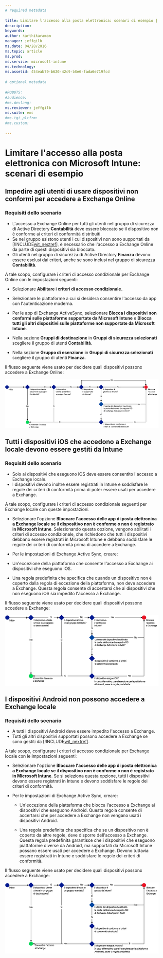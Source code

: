 ```yaml
---
# required metadata

title: Limitare l'accesso alla posta elettronica: scenari di esempio | Microsoft Intune
description:
keywords:
author: karthikaraman
manager: jeffgilb
ms.date: 04/28/2016
ms.topic: article
ms.prod:
ms.service: microsoft-intune
ms.technology:
ms.assetid: 454eab79-b620-42c9-b8e6-fada6e719fcd

# optional metadata

#ROBOTS:
#audience:
#ms.devlang:
ms.reviewer: jeffgilb
ms.suite: ems
#ms.tgt_pltfrm:
#ms.custom:

---
```


# Limitare l'accesso alla posta elettronica con Microsoft Intune: scenari di esempio

## Impedire agli utenti di usare dispositivi non conformi per accedere a Exchange Online
### Requisiti dello scenario
- L'accesso a Exchange Online per tutti gli utenti nel gruppo di sicurezza di Active Directory **Contabilità** deve essere bloccato se il dispositivo non è conforme ai criteri di conformità distribuiti.
- Se nel gruppo esistono utenti i cui dispositivi non sono supportati da [!INCLUDE[wit_nextref](../includes/wit_nextref_md.md)], è necessario che l'accesso a Exchange Online da parte di questi dispositivi sia bloccato.
- Gli utenti nel gruppo di sicurezza di Active Directory **Finanza** devono essere esclusi dai criteri, anche se sono inclusi nel gruppo di sicurezza **Contabilità**.

A tale scopo, configurare i criteri di accesso condizionale per Exchange Online con le impostazioni seguenti:

-   Selezionare **Abilitare i criteri di accesso condizionale**..

- Selezionare le piattaforme a cui si desidera consentire l'accesso da app con l'autenticazione moderna.
- Per le app di Exchange ActiveSync, selezionare **Blocca i dispositivi non conformi sulle piattaforme supportate da Microsoft Intune** e **Blocca tutti gli altri dispositivi sulle piattaforme non supportate da Microsoft Intune**.
-   Nella sezione **Gruppi di destinazione** in **Gruppi di sicurezza selezionati** scegliere il gruppo di utenti **Contabilità**.

-   Nella sezione **Gruppo di esenzione** in **Gruppi di sicurezza selezionati** scegliere il gruppo di utenti **Finanza**.


Il flusso seguente viene usato per decidere quali dispositivi possono accedere a Exchange Online:

![Flusso di accesso dei dispositivi](./media/ConditionalAccess8-5.png)

## Tutti i dispositivi iOS che accedono a Exchange locale devono essere gestiti da Intune
### Requisiti dello scenario
- Solo ai dispositivi che eseguono iOS deve essere consentito l'accesso a Exchange locale.
- I dispositivi devono inoltre essere registrati in Intune e soddisfare le regole dei criteri di conformità prima di poter essere usati per accedere a Exchange.

A tale scopo, configurare i criteri di accesso condizionale seguenti per Exchange locale con queste impostazioni:

-   Selezionare l'opzione **Bloccare l'accesso delle app di posta elettronica a Exchange locale se il dispositivo non è conforme o non è registrato in Microsoft Intune**. Selezionando questa opzione, vengono abilitati i criteri di accesso condizionale, che richiedono che tutti i dispositivi debbano essere registrati in Microsoft Intune e debbano soddisfare le regole dei criteri di conformità prima di accedere a Exchange.

-   Per le impostazioni di Exchange Active Sync, creare:

  -   Un'eccezione della piattaforma che consente l'accesso a Exchange ai dispositivi che eseguono iOS.   

  -   Una regola predefinita che specifica che quando un dispositivo non è coperto dalla regola di eccezione della piattaforma, non deve accedere a Exchange. Questa regola consente di accertarsi che ai dispositivi che non eseguono iOS sia impedito l'accesso a Exchange.

Il flusso seguente viene usato per decidere quali dispositivi possono accedere a Exchange:

![Flusso di accesso dei dispositivi](./media/ConditionalAccess8-3.png)

## I dispositivi Android non possono accedere a Exchange locale
### Requisiti dello scenario
- A tutti i dispositivi Android deve essere impedito l'accesso a Exchange.
- Tutti gli altri dispositivi supportati possono accedere a Exchange se sono gestiti da [!INCLUDE[wit_nextref](../includes/wit_nextref_md.md)].

A tale scopo, configurare i criteri di accesso condizionale per Exchange locale con le impostazioni seguenti:

-   Selezionare l'opzione **Bloccare l'accesso delle app di posta elettronica a Exchange locale se il dispositivo non è conforme o non è registrato in Microsoft Intune**. Se si seleziona questa opzione, tutti i dispositivi devono essere registrati in Intune e devono soddisfare le regole dei criteri di conformità.

- Per le impostazioni di Exchange Active Sync, creare:
  -   Un'eccezione della piattaforma che blocca l'accesso a Exchange ai dispositivi che eseguono Android. Questa regola consente di accertarsi che per accedere a Exchange non vengano usati i dispositivi Android.

  -   Una regola predefinita che specifica che se un dispositivo non è coperto da altre regole, deve disporre dell'accesso a Exchange. Questa regola predefinita garantisce che i dispositivi che eseguono piattaforme diverse da Android, ma supportati da Microsoft Intune possano essere usati per accedere a Exchange. Devono tuttavia essere registrati in Intune e soddisfare le regole dei criteri di conformità.

Il flusso seguente viene usato per decidere quali dispositivi possono accedere a Exchange:

![Flusso di accesso dei dispositivi](./media/ConditionalAccess8-4.png)


<!--HONumber=May16_HO1-->


